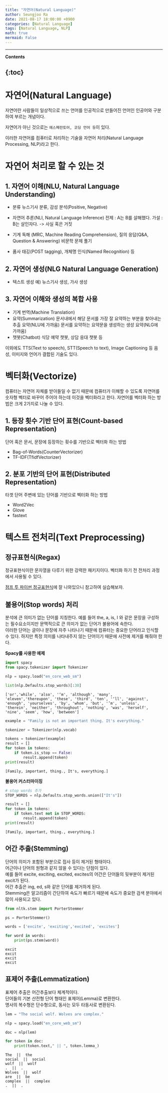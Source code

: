 ```yaml
---
title: "자연어(Natural Language)"
author: Seungjoo Ra
date: 2021-08-17 18:00:00 +0900
categories: [Natural Language]
tags: [Natural Language, NLP]
math: true
mermaid: False
---
```


---
**Contents**

{:toc}
---


# 자연어(Natural Language)

자연어란 사람들이 일상적으로 쓰는 언어를 인공적으로 만들어진 언어인 인공어와 구분하여 부르는 개념이다.

자연어가 아닌 것으로는 `에스페란토어, 코딩 언어 등`이 있다.

이러한 자연어를 컴퓨터로 처리하는 기술을 자연어 처리(Natural Language Processing, NLP)라고 한다.

# 자연어 처리로 할 수 있는 것

## 1. 자연어 이해(NLU, Natural Language Understanding)
- 분류
뉴스기사 분류, 감성 분석(Positive, Negative)

- 자연어 추론(NLI, Natural Language Inference)
전제 : A는 B를 살해했다. 가설 : B는 살인자다. -> 사실 혹은 거짓
- 기계 독해 (MRC, Machine Reading Comprehension), 질의 응답(Q&A, Question & Answering)
비문학 문제 풀기
- 품사 태깅(POST tagging), 개체명 인식(Named Recognition) 등

## 2. 자연어 생성(NLG Natural Language Generation)
- 텍스트 생성
예) 뉴스기사 생성, 가사 생성

## 3. 자연어 이해와 생성의 복합 사용

- 기계 번역(Machine Translation)
- 요약(Summarization)
문서내에서 해당 문서를 가장 잘 요약하는 부분을 찾아내는 추출 요약(NLU에 가까움)
문서를 요약하는 요약문을 생성하는 생성 요약(NLG에 가까움)
- 챗봇(Chatbot)
식당 예약 챗봇, 상담 응대 챗봇 등


이외에도 TTS(Text to speech), STT(Speech to text), Image Captioning 등 음성, 이미지와 언어가 결합된 기술도 있다.

# 벡터화(Vectorize)

컴퓨터는 자연어 자체를 받아들일 수 없기 때문에 컴퓨터가 이해할 수 있도록 자연어를 숫자형 벡터로 바꾸어 주어야 하는데 이것을 벡터화라고 한다.
자연어를 벡터화 하는 방법은 크게 2가지로 나눌 수 있다.

## 1. 등장 횟수 기반 단어 표현(Count-based Representation)
단어 혹은 문서, 문장에 등장하는 횟수를 기반으로 벡터화 하는 방법

- Bag-of-Words(CounterVectorizer)
- TF-IDF(TfidfVectorizer)

## 2. 분포 기반의 단어 표현(Distributed Representation)
타겟 단어 주변에 있는 단어를 기반으로 벡터화 하는 방법
- Word2Vec
- Glove
- fastext

# 텍스트 전처리(Text Preprocessing)

## 정규표현식(Regax)

정규표현식이란 문자열을 다루기 위한 강력한 패키지이다. 벡터화 하기 전 전처리 과정에서 사용될 수 있다.

[점프 투 파이썬 정규표현식](https://wikidocs.net/4308)에 잘 나와있으니 참고하여 실습해보자.


## 불용어(Stop words) 처리

분석에 큰 의미가 없는 단어를 지칭한다. 예를 들어 the, a, is, I 와 같은 문장을 구성하는 필수요소이지만 문맥적으로 큰 의미가 없는 단어가 불용어에 속한다.<br>
이러한 단어는 글이나 문장에 자주 나타나기 때문에 컴퓨터는 중요한 단어라고 인식할 수 있다. 하지만 특정 의미를 나타내주지 않는 단어이기 때문에 사전에 제거를 해줘야 한다.

**Spacy를 사용한 예제**

```python
import spacy
from spacy.tokenizer import Tokenizer

nlp = spacy.load("en_core_web_sm")

list(nlp.Defaults.stop_words)[:30]
```
```
['or','while', 'also', '‘m', 'although', 'many',
'eleven','thereupon', 'these', 'third', 'ten', '‘ll', 'against',
'enough', 'yourselves', 'by', 'whom', 'but', '’m', 'unless', 
'therein', 'neither', 'throughout', 'nothing', 'was', 'herself',
'nine', 'seem', 'how', 'between']
```

```python
example = "Family is not an important thing. It's everything."

tokenizer = Tokenizer(nlp.vocab)

tokens = tokenizer(example)
result = []
for token in tokens:
    if token.is_stop == False:
        result.append(token)
print(result)
```

```
[Family, important, thing., It's, everything.]
```

**불용어 커스터마이징**

```python
# stop words 추가
STOP_WORDS = nlp.Defaults.stop_words.union(["It's"])

result = []
for token in tokens:
    if token.text not in STOP_WORDS:
        result.append(token)
print(result)
```
```
[Family, important, thing., everything.]
```

## 어간 추출(Stemming)

단어의 의미가 포함된 부분으로 접사 등이 제거된 형태이다.<br>
어근이나 단어의 원형과 같지 않을 수 있다는 단점이 있다.<br>
예를 들어 excite, exciting, excited, excites의 어간은 단어들의 뒷부분이 제거된 excit가 된다.<br>
어간 추출은 ing, ed, s와 같은 단어를 제거하게 된다.<br>
Stemming은 알고리즘이 간단하여 속도가 빠르기 때문에 속도가 중요한 검색 분야에서 많이 사용되고 있다.<br>

```python
from nltk.stem import PorterStemmer

ps = PorterStemmer()

words = ['excite', 'exciting','excited', 'excites']

for word in words:
    print(ps.stem(word))
```
```
excit
excit
excit
excit
```

## 표제어 추출(Lemmatization)

표제어 추출은 어간추출보다 체계적이다.<br>
단어들의 기본 산전형 단어 형태인 표제어(Lemma)로 변환한다.<br>
명사의 복수형은 단수형으로, 동사는 모두 타동사로 변환된다.<br>

```python
lem = "The social wolf. Wolves are complex."

nlp = spacy.load("en_core_web_sm")

doc = nlp(lem)

for token in doc:
    print(token.text," || ", token.lemma_)
```
```
The  ||  the
social  ||  social
wolf  ||  wolf
.  ||  .
Wolves  ||  wolf
are  ||  be
complex  ||  complex
.  ||  .
```




